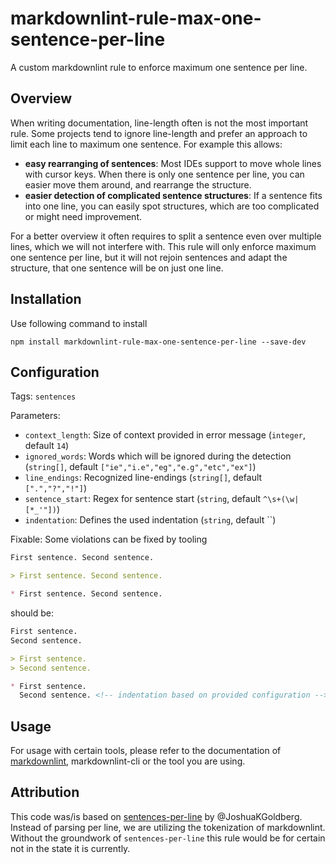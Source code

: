 # markdownlint-rule-max-one-sentence-per-line

A custom markdownlint rule to enforce maximum one sentence per line.

## Overview

When writing documentation, line-length often is not the most important rule.
Some projects tend to ignore line-length and prefer an approach to limit each line to maximum one sentence.
For example this allows:

* **easy rearranging of sentences**:
    Most IDEs support to move whole lines with cursor keys.
    When there is only one sentence per line, you can easier move them around, and rearrange the structure.
* **easier detection of complicated sentence structures**:
    If a sentence fits into one line, you can easily spot structures, which are too complicated or might need improvement.

For a better overview it often requires to split a sentence even over multiple lines, which we will not interfere with.
This rule will only enforce maximum one sentence per line, but it will not rejoin sentences and adapt the structure, that one sentence will be on just one line.

## Installation

Use following command to install

```console
npm install markdownlint-rule-max-one-sentence-per-line --save-dev
```

## Configuration

Tags: `sentences`

Parameters:

* `context_length`: Size of context provided in error message (`integer`,
  default `14`)
* `ignored_words`: Words which will be ignored during the detection
  (`string[]`, default `["ie","i.e","eg","e.g","etc","ex"]`)
* `line_endings`: Recognized line-endings (`string[]`, default `[".","?","!"]`)
* `sentence_start`: Regex for sentence start (`string`, default
  `^\s+(\w|[*_'"])`)
* `indentation`: Defines the used indentation (`string`, default
  ``)

Fixable: Some violations can be fixed by tooling

```markdown
First sentence. Second sentence.

> First sentence. Second sentence.

* First sentence. Second sentence.
```

should be:

```markdown
First sentence.
Second sentence.

> First sentence.
> Second sentence.

* First sentence.
  Second sentence. <!-- indentation based on provided configuration -->
```

## Usage

For usage with certain tools, please refer to the documentation of [markdownlint](https://github.com/davidAnson/markdownlint), markdownlint-cli or the tool you are using.

## Attribution

This code was/is based on [sentences-per-line](https://github.com/JoshuaKGoldberg/sentences-per-line) by @JoshuaKGoldberg.
Instead of parsing per line, we are utilizing the tokenization of markdownlint.
Without the groundwork of `sentences-per-line` this rule would be for certain not in the state it is currently.

